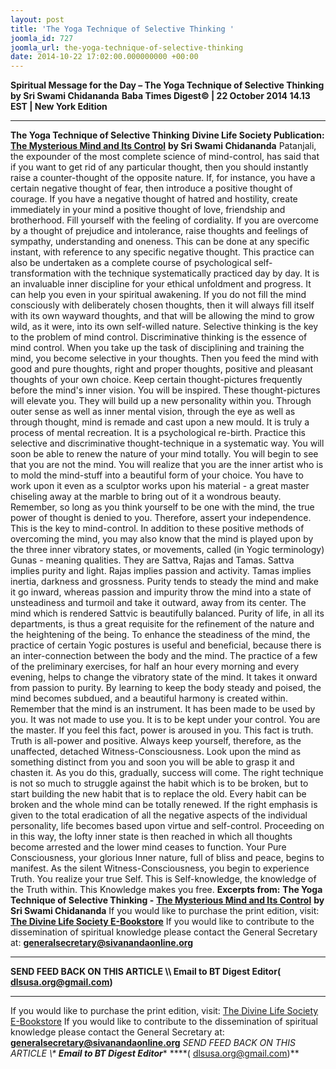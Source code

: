 ```yaml
---
layout: post
title: 'The Yoga Technique of Selective Thinking '
joomla_id: 727
joomla_url: the-yoga-technique-of-selective-thinking
date: 2014-10-22 17:02:00.000000000 +00:00
---
```

**Spiritual Message for the Day – The Yoga Technique of Selective Thinking by Sri Swami Chidananda**
**Baba Times Digest© | 22 October 2014 14.13 EST | New York Edition**
* * *  
**The Yoga Technique of Selective Thinking**
**Divine Life Society Publication:** [**The Mysterious Mind and Its Control**](http://www.dlshq.org/messages/mind.htm#raja) **by Sri Swami Chidananda**
Patanjali, the expounder of the most complete science of mind-control, has said that if you want to get rid of any particular thought, then you should instantly raise a counter-thought of the opposite nature. If, for instance, you have a certain negative thought of fear, then introduce a positive thought of courage. If you have a negative thought of hatred and hostility, create immediately in your mind a positive thought of love, friendship and brotherhood. Fill yourself with the feeling of cordiality. If you are overcome by a thought of prejudice and intolerance, raise thoughts and feelings of sympathy, understanding and oneness. This can be done at any specific instant, with reference to any specific negative thought. This practice can also be undertaken as a complete course of psychological self-transformation with the technique systematically practiced day by day. It is an invaluable inner discipline for your ethical unfoldment and progress. It can help you even in your spiritual awakening.
If you do not fill the mind consciously with deliberately chosen thoughts, then it will always fill itself with its own wayward thoughts, and that will be allowing the mind to grow wild, as it were, into its own self-willed nature. Selective thinking is the key to the problem of mind control. Discriminative thinking is the essence of mind control.
When you take up the task of disciplining and training the mind, you become selective in your thoughts. Then you feed the mind with good and pure thoughts, right and proper thoughts, positive and pleasant thoughts of your own choice. Keep certain thought-pictures frequently before the mind's inner vision. You will be inspired. These thought-pictures will elevate you. They will build up a new personality within you. Through outer sense as well as inner mental vision, through the eye as well as through thought, mind is remade and cast upon a new mould. It is truly a process of mental recreation. It is a psychological re-birth.
Practice this selective and discriminative thought-technique in a systematic way. You will soon be able to renew the nature of your mind totally. You will begin to see that you are not the mind. You will realize that you are the inner artist who is to mold the mind-stuff into a beautiful form of your choice. You have to work upon it even as a sculptor works upon his material - a great master chiseling away at the marble to bring out of it a wondrous beauty. Remember, so long as you think yourself to be one with the mind, the true power of thought is denied to you. Therefore, assert your independence. This is the key to mind-control.
In addition to these positive methods of overcoming the mind, you may also know that the mind is played upon by the three inner vibratory states, or movements, called (in Yogic terminology) Gunas - meaning qualities. They are Sattva, Rajas and Tamas. Sattva implies purity and light. Rajas implies passion and activity. Tamas implies inertia, darkness and grossness. Purity tends to steady the mind and make it go inward, whereas passion and impurity throw the mind into a state of unsteadiness and turmoil and take it outward, away from its center. The mind which is rendered Sattvic is beautifully balanced. Purity of life, in all its departments, is thus a great requisite for the refinement of the nature and the heightening of the being.
To enhance the steadiness of the mind, the practice of certain Yogic postures is useful and beneficial, because there is an inter-connection between the body and the mind. The practice of a few of the preliminary exercises, for half an hour every morning and every evening, helps to change the vibratory state of the mind. It takes it onward from passion to purity. By learning to keep the body steady and poised, the mind becomes subdued, and a beautiful harmony is created within.
Remember that the mind is an instrument. It has been made to be used by you. It was not made to use you. It is to be kept under your control. You are the master. If you feel this fact, power is aroused in you. This fact is truth. Truth is all-power and positive. Always keep yourself, therefore, as the unaffected, detached Witness-Consciousness. Look upon the mind as something distinct from you and soon you will be able to grasp it and chasten it. As you do this, gradually, success will come.
The right technique is not so much to struggle against the habit which is to be broken, but to start building the new habit that is to replace the old. Every habit can be broken and the whole mind can be totally renewed.
If the right emphasis is given to the total eradication of all the negative aspects of the individual personality, life becomes based upon virtue and self-control. Proceeding on in this way, the lofty inner state is then reached in which all thoughts become arrested and the lower mind ceases to function. Your Pure Consciousness, your glorious Inner nature, full of bliss and peace, begins to manifest. As the silent Witness-Consciousness, you begin to experience Truth. You realize your true Self. This is Self-knowledge, the knowledge of the Truth within. This Knowledge makes you free.
**Excerpts from:**  **The Yoga Technique of Selective Thinking -** [**The Mysterious Mind and Its Control**](http://www.dlshq.org/messages/mind.htm#raja) **by Sri Swami Chidananda**
If you would like to purchase the print edition, visit: **[The Divine Life Society E-Bookstore](http://www.dlshq.org/download/download.htm)**
If you would like to contribute to the dissemination of spiritual knowledge please contact the General Secretary at: [](mailto:%20%3Cscript%20type=%27text/javascript%27%3E%20%3C%21--%20var%20prefix%20=%20%27ma%27%20+%20%27il%27%20+%20%27to%27;%20var%20path%20=%20%27hr%27%20+%20%27ef%27%20+%20%27=%27;%20var%20addy57016%20=%20%27generalsecretary%27%20+%20%27@%27;%20addy57016%20=%20addy57016%20+%20%27sivanandaonline%27%20+%20%27.%27%20+%20%27org%27;%20document.write%28%27%3Ca%20%27%20+%20path%20+%20%27%5C%27%27%20+%20prefix%20+%20%27:%27%20+%20addy57016%20+%20%27%5C%27%3E%27%29;%20document.write%28addy57016%29;%20document.write%28%27%3C%5C/a%3E%27%29;%20//--%3E%5Cn%20%3C/script%3E%3Cscript%20type=%27text/javascript%27%3E%20%3C%21--%20document.write%28%27%3Cspan%20style=%5C%27display:%20none;%5C%27%3E%27%29;%20//--%3E%20%3C/script%3EThis%20email%20address%20is%20being%20protected%20from%20spambots.%20You%20need%20JavaScript%20enabled%20to%20view%20it.%20%3Cscript%20type=%27text/javascript%27%3E%20%3C%21--%20document.write%28%27%3C/%27%29;%20document.write%28%27span%3E%27%29;%20//--%3E%20%3C/script%3E?subject=Contribution%20to%20Dissemination%20of%20Spiritual%20Knowledge) **generalsecretary@sivanandaonline.org**
****
**SEND FEED BACK ON THIS ARTICLE \\\ Email to BT Digest Editor[](mailto:%20%3Cscript%20type=%27text/javascript%27%3E%20%3C%21--%20var%20prefix%20=%20%27ma%27%20+%20%27il%27%20+%20%27to%27;%20var%20path%20=%20%27hr%27%20+%20%27ef%27%20+%20%27=%27;%20var%20addy72654%20=%20%27dlsusa.org%27%20+%20%27@%27;%20addy72654%20=%20addy72654%20+%20%27gmail%27%20+%20%27.%27%20+%20%27com%27;%20document.write%28%27%3Ca%20%27%20+%20path%20+%20%27%5C%27%27%20+%20prefix%20+%20%27:%27%20+%20addy72654%20+%20%27%5C%27%3E%27%29;%20document.write%28addy72654%29;%20document.write%28%27%3C%5C/a%3E%27%29;%20//--%3E%5Cn%20%3C/script%3E%3Cscript%20type=%27text/javascript%27%3E%20%3C%21--%20document.write%28%27%3Cspan%20style=%5C%27display:%20none;%5C%27%3E%27%29;%20//--%3E%20%3C/script%3EThis%20email%20address%20is%20being%20protected%20from%20spambots.%20You%20need%20JavaScript%20enabled%20to%20view%20it.%20%3Cscript%20type=%27text/javascript%27%3E%20%3C%21--%20document.write%28%27%3C/%27%29;%20document.write%28%27span%3E%27%29;%20//--%3E%20%3C/script%3E?subject=DLS%20Posts)( [dlsusa.org@gmail.com](mailto:dlsusa.org@gmail.com))**
* * *
  
If you would like to purchase the print edition, visit: [The Divine Life Society E-Bookstore](http://www.dlshq.org/download/download.htm)
If you would like to contribute to the dissemination of spiritual knowledge please contact the General Secretary at: **[generalsecretary@sivanandaonline.org](mailto:generalsecretary@sivanandaonline.org)**
**SEND FEED BACK ON THIS ARTICLE \\\**  **Email to BT Digest Editor**** [](mailto:%20%3Cscript%20type=%27text/javascript%27%3E%20%3C%21--%20var%20prefix%20=%20%27ma%27%20+%20%27il%27%20+%20%27to%27;%20var%20path%20=%20%27hr%27%20+%20%27ef%27%20+%20%27=%27;%20var%20addy72654%20=%20%27dlsusa.org%27%20+%20%27@%27;%20addy72654%20=%20addy72654%20+%20%27gmail%27%20+%20%27.%27%20+%20%27com%27;%20document.write%28%27%3Ca%20%27%20+%20path%20+%20%27%5C%27%27%20+%20prefix%20+%20%27:%27%20+%20addy72654%20+%20%27%5C%27%3E%27%29;%20document.write%28addy72654%29;%20document.write%28%27%3C%5C/a%3E%27%29;%20//--%3E%5Cn%20%3C/script%3E%3Cscript%20type=%27text/javascript%27%3E%20%3C%21--%20document.write%28%27%3Cspan%20style=%5C%27display:%20none;%5C%27%3E%27%29;%20//--%3E%20%3C/script%3EThis%20email%20address%20is%20being%20protected%20from%20spambots.%20You%20need%20JavaScript%20enabled%20to%20view%20it.%20%3Cscript%20type=%27text/javascript%27%3E%20%3C%21--%20document.write%28%27%3C/%27%29;%20document.write%28%27span%3E%27%29;%20//--%3E%20%3C/script%3E?subject=DLS%20Posts)****( [dlsusa.org@gmail.com](mailto:dlsusa.org@gmail.com))**  
